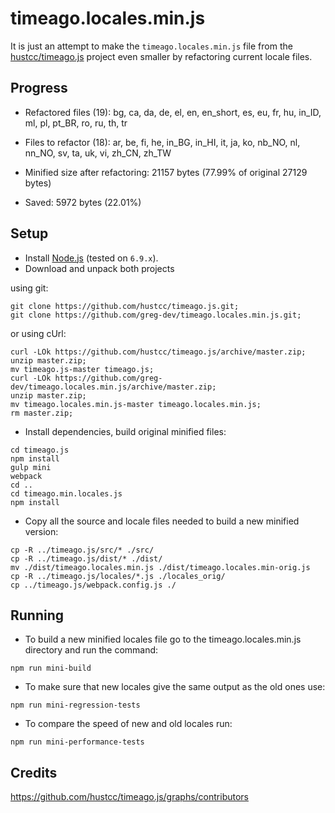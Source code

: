 # timeago.locales.min.js

It is just an attempt to make the `timeago.locales.min.js` file from the [hustcc/timeago.js](https://github.com/hustcc/timeago.js.git) project
even smaller by refactoring current locale files.

## Progress
* Refactored files (<!-- replace:miniFilesNum -->19<!-- end:replace:miniFilesNum -->): <!-- replace:miniFiles -->bg, ca, da, de, el, en, en_short, es, eu, fr, hu, in_ID, ml, pl, pt_BR, ro, ru, th, tr<!-- end:replace:miniFiles -->

* Files to refactor (<!-- replace:todoFilesNum -->18<!-- end:replace:todoFilesNum -->): <!-- replace:todoFiles -->ar, be, fi, he, in_BG, in_HI, it, ja, ko, nb_NO, nl, nn_NO, sv, ta, uk, vi, zh_CN, zh_TW<!-- end:replace:todoFiles -->

* Minified size after refactoring: <!-- replace:miniBytes -->21157<!-- end:replace:miniBytes --> bytes (<!-- replace:diffPercent -->77.99<!-- end:replace:diffPercent -->% of original <!-- replace:origBytes -->27129<!-- end:replace:origBytes --> bytes)

* Saved: <!-- replace:diffBytes -->5972<!-- end:replace:diffBytes --> bytes (<!-- replace:savedPercent -->22.01<!-- end:replace:savedPercent -->%)

## Setup
* Install [Node.js](https://nodejs.org/en/download/) (tested on `6.9.x`).
* Download and unpack both projects

using git:
```
git clone https://github.com/hustcc/timeago.js.git;
git clone https://github.com/greg-dev/timeago.locales.min.js.git;
```
or using cUrl:
```
curl -LOk https://github.com/hustcc/timeago.js/archive/master.zip;
unzip master.zip;
mv timeago.js-master timeago.js;
curl -LOk https://github.com/greg-dev/timeago.locales.min.js/archive/master.zip;
unzip master.zip;
mv timeago.locales.min.js-master timeago.locales.min.js;
rm master.zip;
```
* Install dependencies, build original minified files:
```
cd timeago.js
npm install
gulp mini
webpack
cd ..
cd timeago.min.locales.js
npm install
```
* Copy all the source and locale files needed to build a new minified version:
```
cp -R ../timeago.js/src/* ./src/
cp -R ../timeago.js/dist/* ./dist/
mv ./dist/timeago.locales.min.js ./dist/timeago.locales.min-orig.js
cp -R ../timeago.js/locales/*.js ./locales_orig/
cp ../timeago.js/webpack.config.js ./
```

## Running
* To build a new minified locales file go to the timeago.locales.min.js directory
and run the command:
```
npm run mini-build
```

* To make sure that new locales give the same output as the old ones use:
```
npm run mini-regression-tests
```

* To compare the speed of new and old locales run:
```
npm run mini-performance-tests
```

## Credits
https://github.com/hustcc/timeago.js/graphs/contributors
